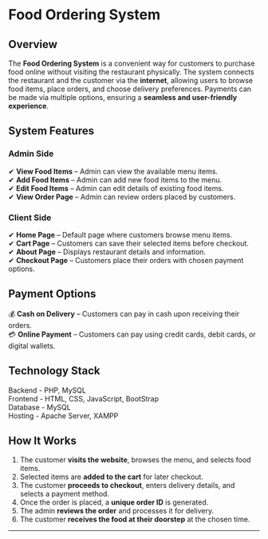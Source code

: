 # **Food Ordering System**  

## **Overview**  
The **Food Ordering System** is a convenient way for customers to purchase food online without visiting the restaurant physically. The system connects the restaurant and the customer via the **internet**, allowing users to browse food items, place orders, and choose delivery preferences. Payments can be made via multiple options, ensuring a **seamless and user-friendly experience**.  

## **System Features**  

### **Admin Side**  
✔ **View Food Items** – Admin can view the available menu items.  
✔ **Add Food Items** – Admin can add new food items to the menu.  
✔ **Edit Food Items** – Admin can edit details of existing food items.  
✔ **View Order Page** – Admin can review orders placed by customers.  

### **Client Side**  
✔ **Home Page** – Default page where customers browse menu items.  
✔ **Cart Page** – Customers can save their selected items before checkout.  
✔ **About Page** – Displays restaurant details and information.  
✔ **Checkout Page** – Customers place their orders with chosen payment options.  

## **Payment Options**  
💰 **Cash on Delivery** – Customers can pay in cash upon receiving their orders.  
💳 **Online Payment** – Customers can pay using credit cards, debit cards, or digital wallets.  

## **Technology Stack**  
Backend - PHP, MySQL  
Frontend - HTML, CSS, JavaScript, BootStrap  
Database - MySQL  
Hosting - Apache Server, XAMPP

## **How It Works**  

1. The customer **visits the website**, browses the menu, and selects food items.  
2. Selected items are **added to the cart** for later checkout.  
3. The customer **proceeds to checkout**, enters delivery details, and selects a payment method.  
4. Once the order is placed, a **unique order ID** is generated.  
5. The admin **reviews the order** and processes it for delivery.  
6. The customer **receives the food at their doorstep** at the chosen time.  
---
